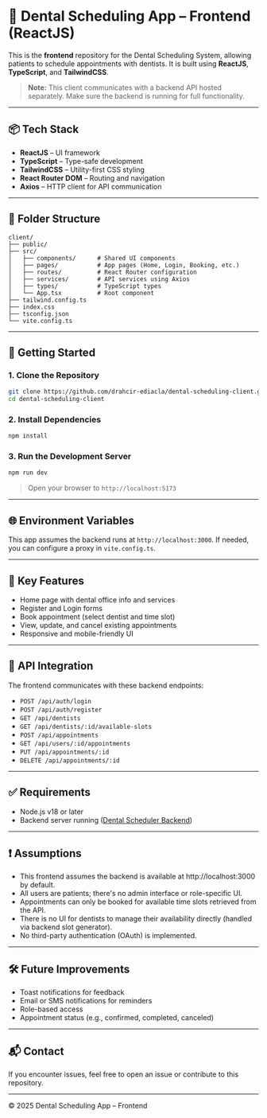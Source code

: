 # 🦷 Dental Scheduling App – Frontend (ReactJS)

This is the **frontend** repository for the Dental Scheduling System, allowing patients to schedule appointments with dentists. It is built using **ReactJS**, **TypeScript**, and **TailwindCSS**.

> **Note:** This client communicates with a backend API hosted separately. Make sure the backend is running for full functionality.

---

## 📦 Tech Stack

* **ReactJS** – UI framework
* **TypeScript** – Type-safe development
* **TailwindCSS** – Utility-first CSS styling
* **React Router DOM** – Routing and navigation
* **Axios** – HTTP client for API communication

---

## 📁 Folder Structure

```
client/
├── public/
├── src/
│   ├── components/      # Shared UI components
│   ├── pages/           # App pages (Home, Login, Booking, etc.)
│   ├── routes/          # React Router configuration
│   ├── services/        # API services using Axios
│   ├── types/           # TypeScript types
│   └── App.tsx          # Root component
├── tailwind.config.ts
├── index.css
├── tsconfig.json
└── vite.config.ts
```

---

## 🚀 Getting Started

### 1. Clone the Repository

```bash
git clone https://github.com/drahcir-ediacla/dental-scheduling-client.git
cd dental-scheduling-client
```

### 2. Install Dependencies

```bash
npm install
```

### 3. Run the Development Server

```bash
npm run dev
```

> Open your browser to `http://localhost:5173`

---

## 🌐 Environment Variables

This app assumes the backend runs at `http://localhost:3000`.
If needed, you can configure a proxy in `vite.config.ts`.

---

## 📌 Key Features

* Home page with dental office info and services
* Register and Login forms
* Book appointment (select dentist and time slot)
* View, update, and cancel existing appointments
* Responsive and mobile-friendly UI

---

## 🔗 API Integration

The frontend communicates with these backend endpoints:

* `POST /api/auth/login`
* `POST /api/auth/register`
* `GET /api/dentists`
* `GET /api/dentists/:id/available-slots`
* `POST /api/appointments`
* `GET /api/users/:id/appointments`
* `PUT /api/appointments/:id`
* `DELETE /api/appointments/:id`

---

## ✅ Requirements

* Node.js v18 or later
* Backend server running ([Dental Scheduler Backend](https://github.com/drahcir-ediacla/dental-scheduling-server))

---

## ❗ Assumptions

* This frontend assumes the backend is available at http://localhost:3000 by default.
* All users are patients; there's no admin interface or role-specific UI.
* Appointments can only be booked for available time slots retrieved from the API.
* There is no UI for dentists to manage their availability directly (handled via backend slot generator).
* No third-party authentication (OAuth) is implemented.

---

## 🛠 Future Improvements

* Toast notifications for feedback
* Email or SMS notifications for reminders
* Role-based access
* Appointment status (e.g., confirmed, completed, canceled)

---

## 📬 Contact

If you encounter issues, feel free to open an issue or contribute to this repository.

---

© 2025 Dental Scheduling App – Frontend
